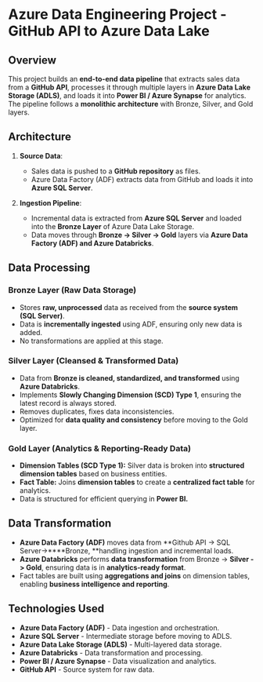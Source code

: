 # Azure Data Engineering Project - GitHub API to Azure Data Lake

## Overview

This project builds an **end-to-end data pipeline** that extracts sales data from a **GitHub API**, processes it through multiple layers in **Azure Data Lake Storage (ADLS)**, and loads it into **Power BI / Azure Synapse** for analytics. The pipeline follows a **monolithic architecture** with Bronze, Silver, and Gold layers.

## Architecture

1. **Source Data**:

   - Sales data is pushed to a **GitHub repository** as files.
   - Azure Data Factory (ADF) extracts data from GitHub and loads it into **Azure SQL Server**.

2. **Ingestion Pipeline**:

   - Incremental data is extracted from **Azure SQL Server** and loaded into the **Bronze Layer** of Azure Data Lake Storage.
   - Data moves through **Bronze → Silver → Gold** layers via **Azure Data Factory (ADF) and Azure Databricks**.

## Data Processing

### **Bronze Layer (Raw Data Storage)**

- Stores **raw, unprocessed** data as received from the **source system (SQL Server)**.
- Data is **incrementally ingested** using ADF, ensuring only new data is added.
- No transformations are applied at this stage.

### **Silver Layer (Cleansed & Transformed Data)**

- Data from **Bronze is cleaned, standardized, and transformed** using **Azure Databricks**.
- Implements **Slowly Changing Dimension (SCD) Type 1**, ensuring the latest record is always stored.
- Removes duplicates, fixes data inconsistencies.
- Optimized for **data quality and consistency** before moving to the Gold layer.

### **Gold Layer (Analytics & Reporting-Ready Data)**

- **Dimension Tables (SCD Type 1):** Silver data is broken into **structured dimension tables** based on business entities.
- **Fact Table:** Joins **dimension tables** to create a **centralized fact table** for analytics.
- Data is structured for efficient querying in **Power BI.**

## Data Transformation

- **Azure Data Factory (ADF)** moves data from \*\*Github API -> SQL Server->\*\*\*\*Bronze, \*\*handling ingestion and incremental loads.
- **Azure Databricks** performs **data transformation** from Bronze -> **Silver -> Gold**, ensuring data is in **analytics-ready format**.
- Fact tables are built using **aggregations and joins** on dimension tables, enabling **business intelligence and reporting**.

## Technologies Used

- **Azure Data Factory (ADF)** - Data ingestion and orchestration.
- **Azure SQL Server** - Intermediate storage before moving to ADLS.
- **Azure Data Lake Storage (ADLS)** - Multi-layered data storage.
- **Azure Databricks** - Data transformation and processing.
- **Power BI / Azure Synapse** - Data visualization and analytics.
- **GitHub API** - Source system for raw data.
